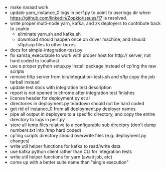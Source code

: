 * make naraad work
* update yarn_instance_0 logs in perf.py to point to userlogs dir when https://github.com/linkedin/Zopkio/issues/17 is resolved.
* write proper multi-node yarn, kafka, and zk deployers to contribute back to zopkio 
  * eliminate yarn.sh and kafka.sh
  * download should happen once on driver machine, and should sftp/scp files to other boxes
* docs for simple-integration-test.py
* fix samza_executable to work with proper host for http:// server, not hard coded to localhost
* use a proper python setup.py install package instead of cp'ing the raw scripts
* remove http server from bin/integration-tests.sh and sftp copy the job tarball instead
* update test docs with integration test description
* report is not opened in chrome after integration test finishes
* license header for deployment.py et al
* directories in deployment.py teardown should not be hard coded
* get rid of instance_0 from all deployment.py deployer names
* pipe all output in deployers to a specific directory, and copy the entire directory to logs in perf.py
* store all temp files relative to a configurable sub directory (don't dump numbers.txt into /tmp hard coded)
* cp'ing scripts directory should overwrite files (e.g. deployment.py changes)
* write util helper functions for kafka to read/write data
* use kafka python client rather than CLI for integration tests
* write util helper functions for yarn (await job, etc)
* come up with a better suite name than "single execution"
